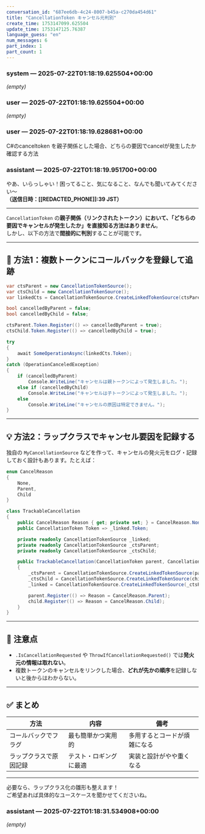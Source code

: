```yaml
---
conversation_id: "687ee6db-4c24-8007-b45a-c270da454d61"
title: "CancellationToken キャンセル元判別"
create_time: 1753147099.625504
update_time: 1753147125.76387
language_guess: "en"
num_messages: 6
part_index: 1
part_count: 1
---
```


### system — 2025-07-22T01:18:19.625504+00:00

_(empty)_

### user — 2025-07-22T01:18:19.625504+00:00

_(empty)_

### user — 2025-07-22T01:18:19.628681+00:00

C#のcanceltoken を親子関係とした場合、どちらの要因でcancelが発生したか確認する方法

### assistant — 2025-07-22T01:18:19.951700+00:00

やあ、いらっしゃい！困ってること、気になること、なんでも聞いてみてください〜  
**（送信日時：[[REDACTED_PHONE]]:39 JST）**

---

`CancellationToken` の**親子関係（リンクされたトークン）**において、「**どちらの要因でキャンセルが発生したか**」を**直接知る方法はありません**。  
しかし、以下の方法で**間接的に判別**することが可能です。

---

## 🔧 方法1：**複数トークンにコールバックを登録して追跡**

```csharp
var ctsParent = new CancellationTokenSource();
var ctsChild = new CancellationTokenSource();
var linkedCts = CancellationTokenSource.CreateLinkedTokenSource(ctsParent.Token, ctsChild.Token);

bool cancelledByParent = false;
bool cancelledByChild = false;

ctsParent.Token.Register(() => cancelledByParent = true);
ctsChild.Token.Register(() => cancelledByChild = true);

try
{
    await SomeOperationAsync(linkedCts.Token);
}
catch (OperationCanceledException)
{
    if (cancelledByParent)
        Console.WriteLine("キャンセルは親トークンによって発生しました。");
    else if (cancelledByChild)
        Console.WriteLine("キャンセルは子トークンによって発生しました。");
    else
        Console.WriteLine("キャンセルの原因は特定できません。");
}
```

---

## 💡 方法2：**ラップクラスでキャンセル要因を記録する**

独自の `MyCancellationSource` などを作って、キャンセルの発火元をログ・記録しておく設計もあります。たとえば：

```csharp
enum CancelReason
{
    None,
    Parent,
    Child
}

class TrackableCancellation
{
    public CancelReason Reason { get; private set; } = CancelReason.None;
    public CancellationToken Token => _linked.Token;

    private readonly CancellationTokenSource _linked;
    private readonly CancellationTokenSource _ctsParent;
    private readonly CancellationTokenSource _ctsChild;

    public TrackableCancellation(CancellationToken parent, CancellationToken child)
    {
        _ctsParent = CancellationTokenSource.CreateLinkedTokenSource(parent);
        _ctsChild = CancellationTokenSource.CreateLinkedTokenSource(child);
        _linked = CancellationTokenSource.CreateLinkedTokenSource(_ctsParent.Token, _ctsChild.Token);

        parent.Register(() => Reason = CancelReason.Parent);
        child.Register(() => Reason = CancelReason.Child);
    }
}
```

---

## 🧠 注意点
- `.IsCancellationRequested` や `ThrowIfCancellationRequested()` では**発火元の情報は取れない**。
- 複数トークンのキャンセルをリンクした場合、**どれが先かの順序**を記録しないと後からはわからない。

---

## ✅ まとめ

| 方法 | 内容 | 備考 |
|------|------|------|
| コールバックでフラグ | 最も簡単かつ実用的 | 多用するとコードが煩雑になる |
| ラップクラスで原因記録 | テスト・ロギングに最適 | 実装と設計がやや重くなる |

---

必要なら、ラップクラス化の雛形も整えます！  
ご希望あれば具体的なユースケースを聞かせてくださいね。

### assistant — 2025-07-22T01:18:31.534908+00:00

_(empty)_
